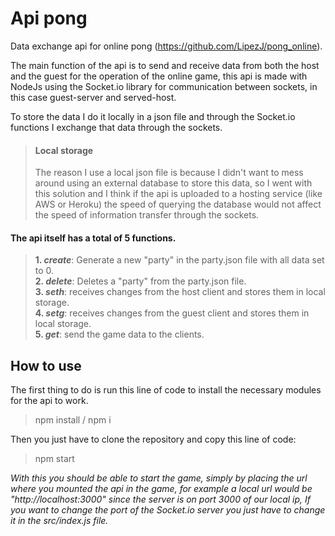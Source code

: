 # Api pong
Data exchange api for online pong (https://github.com/LipezJ/pong_online).

The main function of the api is to send and receive data from both the host and the guest for the operation of the online game, this api is made with NodeJs using the Socket.io library for communication between sockets, in this case guest-server and served-host.

To store the data I do it locally in a json file and through the Socket.io functions I exchange that data through the sockets.

> #### Local storage
> The reason I use a local json file is because I didn't want to mess around using an external database to store this data, so I went with this solution and I think if the api is uploaded to a hosting service (like AWS or Heroku) the speed of querying the database would not affect the speed of information transfer through the sockets.

#### The api itself has a total of 5 functions.

> **1. _create_**: Generate a new "party" in the party.json file with all data set to 0.  
> **2. _delete_**: Deletes a "party" from the party.json file.  
> **3. _seth_**: receives changes from the host client and stores them in local storage.  
> **4. _setg_**: receives changes from the guest client and stores them in local storage.  
> **5. _get_**: send the game data to the clients.

## How to use

The first thing to do is run this line of code to install the necessary modules for the api to work.
>npm install / npm i

Then you just have to clone the repository and copy this line of code:
> npm start  

_With this you should be able to start the game, simply by placing the url where you mounted the api in the game, for example a local url would be "_http://localhost:3000_" since the server is on port 3000 of our local ip, If you want to change the port of the Socket.io server you just have to change it in the src/index.js file._
